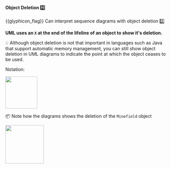 <div id="title">

#### Object Deletion :two:

</div>

<span id="prereqs"></span>

<span id="outcomes">{{glyphicon_flag}} Can interpret sequence diagrams with object deletion :two:</span>

<div id="body">

**UML uses an `X` at the end of the lifeline of an object to show it's deletion.**

<tip-box> 

:bulb: Although object deletion is not that important in languages such as Java that support automatic memory management, you can still show object deletion in UML diagrams to indicate the point at which the object ceases to be used.

</tip-box>

Notation:

<img src="{{baseUrl}}/uml/sequenceDiagrams/objectDeletion/images/notation.png" height="100" />
<p/>

<tip-box>

:package: Note how the diagrams shows the deletion of the `Minefield` object

<img src="{{baseUrl}}/uml/sequenceDiagrams/objectDeletion/images/logicMinefield.png" height="120" />
<p/>

</tip-box>

</div>

<div id="extras">
</div>